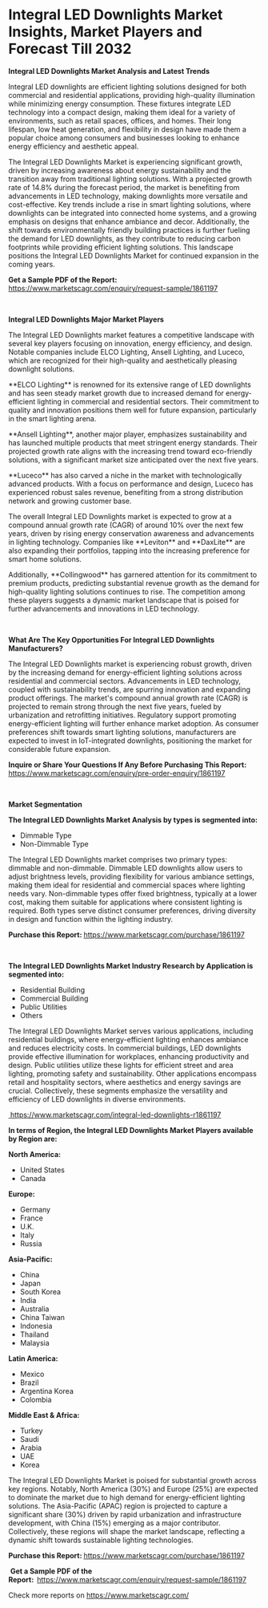 <p><h1>Integral LED Downlights Market Insights, Market Players and Forecast Till 2032</h1></p><p><strong>Integral LED Downlights Market Analysis and Latest Trends</strong></p>
<p><p>Integral LED downlights are efficient lighting solutions designed for both commercial and residential applications, providing high-quality illumination while minimizing energy consumption. These fixtures integrate LED technology into a compact design, making them ideal for a variety of environments, such as retail spaces, offices, and homes. Their long lifespan, low heat generation, and flexibility in design have made them a popular choice among consumers and businesses looking to enhance energy efficiency and aesthetic appeal.</p><p>The Integral LED Downlights Market is experiencing significant growth, driven by increasing awareness about energy sustainability and the transition away from traditional lighting solutions. With a projected growth rate of 14.8% during the forecast period, the market is benefiting from advancements in LED technology, making downlights more versatile and cost-effective. Key trends include a rise in smart lighting solutions, where downlights can be integrated into connected home systems, and a growing emphasis on designs that enhance ambiance and decor. Additionally, the shift towards environmentally friendly building practices is further fueling the demand for LED downlights, as they contribute to reducing carbon footprints while providing efficient lighting solutions. This landscape positions the Integral LED Downlights Market for continued expansion in the coming years.</p></p>
<p><strong>Get a Sample PDF of the Report:&nbsp;</strong> <a href="https://www.marketscagr.com/enquiry/request-sample/1861197?utm_campaign=2796&utm_medium=2&utm_source=Github&utm_content=ia&utm_term=05042025&utm_id=integral-led-downlights">https://www.marketscagr.com/enquiry/request-sample/1861197</a></p>
<p>&nbsp;</p>
<p><strong>Integral LED Downlights Major Market Players</strong></p>
<p><p>The Integral LED Downlights market features a competitive landscape with several key players focusing on innovation, energy efficiency, and design. Notable companies include ELCO Lighting, Ansell Lighting, and Luceco, which are recognized for their high-quality and aesthetically pleasing downlight solutions.</p><p>**ELCO Lighting** is renowned for its extensive range of LED downlights and has seen steady market growth due to increased demand for energy-efficient lighting in commercial and residential sectors. Their commitment to quality and innovation positions them well for future expansion, particularly in the smart lighting arena. </p><p>**Ansell Lighting**, another major player, emphasizes sustainability and has launched multiple products that meet stringent energy standards. Their projected growth rate aligns with the increasing trend toward eco-friendly solutions, with a significant market size anticipated over the next five years.</p><p>**Luceco** has also carved a niche in the market with technologically advanced products. With a focus on performance and design, Luceco has experienced robust sales revenue, benefiting from a strong distribution network and growing customer base.</p><p>The overall Integral LED Downlights market is expected to grow at a compound annual growth rate (CAGR) of around 10% over the next few years, driven by rising energy conservation awareness and advancements in lighting technology. Companies like **Leviton** and **DaxLite** are also expanding their portfolios, tapping into the increasing preference for smart home solutions.</p><p>Additionally, **Collingwood** has garnered attention for its commitment to premium products, predicting substantial revenue growth as the demand for high-quality lighting solutions continues to rise. The competition among these players suggests a dynamic market landscape that is poised for further advancements and innovations in LED technology.</p></p>
<p>&nbsp;</p>
<p><strong>What Are The Key Opportunities For Integral LED Downlights Manufacturers?</strong></p>
<p><p>The Integral LED Downlights market is experiencing robust growth, driven by the increasing demand for energy-efficient lighting solutions across residential and commercial sectors. Advancements in LED technology, coupled with sustainability trends, are spurring innovation and expanding product offerings. The market's compound annual growth rate (CAGR) is projected to remain strong through the next five years, fueled by urbanization and retrofitting initiatives. Regulatory support promoting energy-efficient lighting will further enhance market adoption. As consumer preferences shift towards smart lighting solutions, manufacturers are expected to invest in IoT-integrated downlights, positioning the market for considerable future expansion.</p></p>
<p><strong>Inquire or Share Your Questions If Any Before Purchasing This Report:</strong> <a href="https://www.marketscagr.com/enquiry/pre-order-enquiry/1861197?utm_campaign=2796&utm_medium=2&utm_source=Github&utm_content=ia&utm_term=05042025&utm_id=integral-led-downlights">https://www.marketscagr.com/enquiry/pre-order-enquiry/1861197</a></p>
<p>&nbsp;</p>
<p><strong>Market Segmentation</strong></p>
<p><strong>The Integral LED Downlights Market Analysis by types is segmented into:</strong></p>
<p><ul><li>Dimmable Type</li><li>Non-Dimmable Type</li></ul></p>
<p><p>The Integral LED Downlights market comprises two primary types: dimmable and non-dimmable. Dimmable LED downlights allow users to adjust brightness levels, providing flexibility for various ambiance settings, making them ideal for residential and commercial spaces where lighting needs vary. Non-dimmable types offer fixed brightness, typically at a lower cost, making them suitable for applications where consistent lighting is required. Both types serve distinct consumer preferences, driving diversity in design and function within the lighting industry.</p></p>
<p><strong>Purchase this Report:&nbsp;</strong><a href="https://www.marketscagr.com/purchase/1861197?utm_campaign=2796&utm_medium=2&utm_source=Github&utm_content=ia&utm_term=05042025&utm_id=integral-led-downlights">https://www.marketscagr.com/purchase/1861197</a></p>
<p>&nbsp;</p>
<p><strong>The Integral LED Downlights Market Industry Research by Application is segmented into:</strong></p>
<p><ul><li>Residential Building</li><li>Commercial Building</li><li>Public Utilities</li><li>Others</li></ul></p>
<p><p>The Integral LED Downlights Market serves various applications, including residential buildings, where energy-efficient lighting enhances ambiance and reduces electricity costs. In commercial buildings, LED downlights provide effective illumination for workplaces, enhancing productivity and design. Public utilities utilize these lights for efficient street and area lighting, promoting safety and sustainability. Other applications encompass retail and hospitality sectors, where aesthetics and energy savings are crucial. Collectively, these segments emphasize the versatility and efficiency of LED downlights in diverse environments.</p></p>
<p><a href="https://www.marketscagr.com/integral-led-downlights-r1861197?utm_campaign=2796&utm_medium=2&utm_source=Github&utm_content=ia&utm_term=05042025&utm_id=integral-led-downlights">&nbsp;https://www.marketscagr.com/integral-led-downlights-r1861197</a></p>
<p><strong>In terms of Region, the Integral LED Downlights Market Players available by Region are:</strong></p>
<p>
    <p> <strong> North America: </strong>
        <ul>
            <li>United States</li>
            <li>Canada</li>
        </ul>
        </p> 
    <p> <strong> Europe: </strong>
        <ul>
            <li>Germany</li>
            <li>France</li>
            <li>U.K.</li>
            <li>Italy</li>
            <li>Russia</li>
        </ul>
        </p> 
    <p> <strong> Asia-Pacific: </strong>
        <ul>
            <li>China</li>
            <li>Japan</li>
            <li>South Korea</li>
            <li>India</li>
            <li>Australia</li>
            <li>China Taiwan</li>
            <li>Indonesia</li>
            <li>Thailand</li>
            <li>Malaysia</li>
        </ul>
        </p> 
    <p> <strong> Latin America: </strong>
        <ul>
            <li>Mexico</li>
            <li>Brazil</li>
            <li>Argentina Korea</li>
            <li>Colombia</li>
        </ul>
        </p> 
    <p> <strong> Middle East & Africa: </strong>
        <ul>
            <li>Turkey</li>
            <li>Saudi</li>
            <li>Arabia</li>
            <li>UAE</li>
            <li>Korea</li>
        </ul>
    </p>
    </p>
<p><p>The Integral LED Downlights Market is poised for substantial growth across key regions. Notably, North America (30%) and Europe (25%) are expected to dominate the market due to high demand for energy-efficient lighting solutions. The Asia-Pacific (APAC) region is projected to capture a significant share (30%) driven by rapid urbanization and infrastructure development, with China (15%) emerging as a major contributor. Collectively, these regions will shape the market landscape, reflecting a dynamic shift towards sustainable lighting technologies.</p></p>
<p><strong>Purchase this Report: </strong><a href="https://www.marketscagr.com/purchase/1861197?utm_campaign=2796&utm_medium=2&utm_source=Github&utm_content=ia&utm_term=05042025&utm_id=integral-led-downlights">https://www.marketscagr.com/purchase/1861197</a></p>
<p>&nbsp;<strong>Get a Sample PDF of the Report:&nbsp;&nbsp;</strong><a href="https://www.marketscagr.com/enquiry/request-sample/1861197?utm_campaign=2796&utm_medium=2&utm_source=Github&utm_content=ia&utm_term=05042025&utm_id=integral-led-downlights">https://www.marketscagr.com/enquiry/request-sample/1861197</a></p>
<p><strong></strong></p>
<p>Check more reports on <a href="https://www.marketscagr.com/?utm_campaign=2796&utm_medium=2&utm_source=Github&utm_content=ia&utm_term=05042025&utm_id=integral-led-downlights">https://www.marketscagr.com/</a></p>